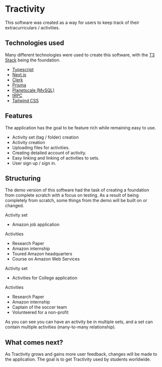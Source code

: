 
# Tractivity

This software was created as a way for users to keep track of their extracurriculars / activities.

## Technologies used

Many different technologies were used to create this software, with the [T3 Stack](https://create.t3.gg/) being the foundation.

- [Typescript](https://www.typescriptlang.org/)
- [Next.js](https://nextjs.org/) 
- [Clerk](https://clerk.com/)
- [Prisma](https://www.prisma.io/)
- [Planetscale (MySQL)](https://planetscale.com/)
- [tRPC](https://trpc.io/)
- [Tailwind CSS](https://tailwindcss.com/)


## Features

The application has the goal to be feature rich while remaining easy to use.

- Activity set (tag / folder) creation
- Activity creation
- Uploading files for activities.
- Creating detailed account of activity.
- Easy linking and linking of activities to sets.
- User sign up / sign in.

## Structuring

The demo version of this software had the task of creating a foundation from complete scratch with a focus on testing. As a result of being completely from scratch, some things from the demo will be built on or changed.

Activity set
- Amazon job application

Activities
- Research Paper
- Amazon internship
- Toured Amazon headquarters
- Course on Amazon Web Services

Activity set
- Activities for College application

Activities
- Research Paper
- Amazon internship
- Captain of the soccer team
- Volunteered for a non-profit


As you can see you can have an activity be in multiple sets, and a set can contain multiple activities (many-to-many relationship).

## What comes next?

As Tractivity grows and gains more user feedback, changes will be made to the application. The goal is to get Tractivity used by students worldwide.





